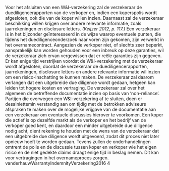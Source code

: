Voor het afsluiten van een W&I-verzekering zal de verzekeraar de duediligencerapporten van de verkoper en, indien een koperspolis wordt afgesloten, ook die van de koper willen inzien. Daarnaast zal de verzekeraar beschikking willen krijgen over andere relevante informatie, zoals jaarrekeningen en disclosure letters. *(Keijzer 2012, p. 117.)* Een verzekeraar is in het bijzonder geïnteresseerd in de wijze waarop eventuele punten, die tijdens het duediligenceonderzoek naar voren zijn gekomen, zijn verwerkt in het overnamecontract. Aangezien de verkoper niet, of slechts zeer beperkt, aansprakelijk kan worden gehouden voor een inbreuk op deze garanties, wil de verzekeraar zich ervan vergewissen dat er reële garanties zijn gegeven. Er kan enige tijd verstrijken voordat de W&I-verzekering met de verzekeraar wordt afgesloten, doordat de verzekeraar de duediligencerapporten, jaarrekeningen, disclosure letters en andere relevante informatie wil inzien om een risico-inschatting te kunnen maken. De verzekeraar zal daarom verlangen dat een uitgebreide due diligence wordt gedaan, hetgeen kan leiden tot hogere kosten en vertraging. De verzekeraar zal over het algemeen de betreffende documentatie inzien op basis van ‘non-reliance’. Partijen die overwegen een W&I-verzekering af te sluiten, doen er desalniettemin verstandig aan om tijdig met de betrokken adviseurs afspraken te maken over de mogelijke vrijgave van de documentatie aan een verzekeraar om eventuele discussies hierover te voorkomen. Een koper die actief is op dezelfde markt als de verkoper en het bedrijf van de verkoper goed kent, en daardoor een minder uitgebreide due diligence nodig acht, dient rekening te houden met de wens van de verzekeraar dat een uitgebreide due diligence wordt uitgevoerd, zodat dit proces niet later opnieuw hoeft te worden gedaan. Tevens zullen de onderhandelingen omtrent de polis en de discussie tussen koper en verkoper wie het eigen risico en de niet gedekte claims draagt enige tijd in beslag nemen. Dit kan voor vertragingen in het overnameproces zorgen. vanderhauwWarrantyIndemnityVerzekering2016 4